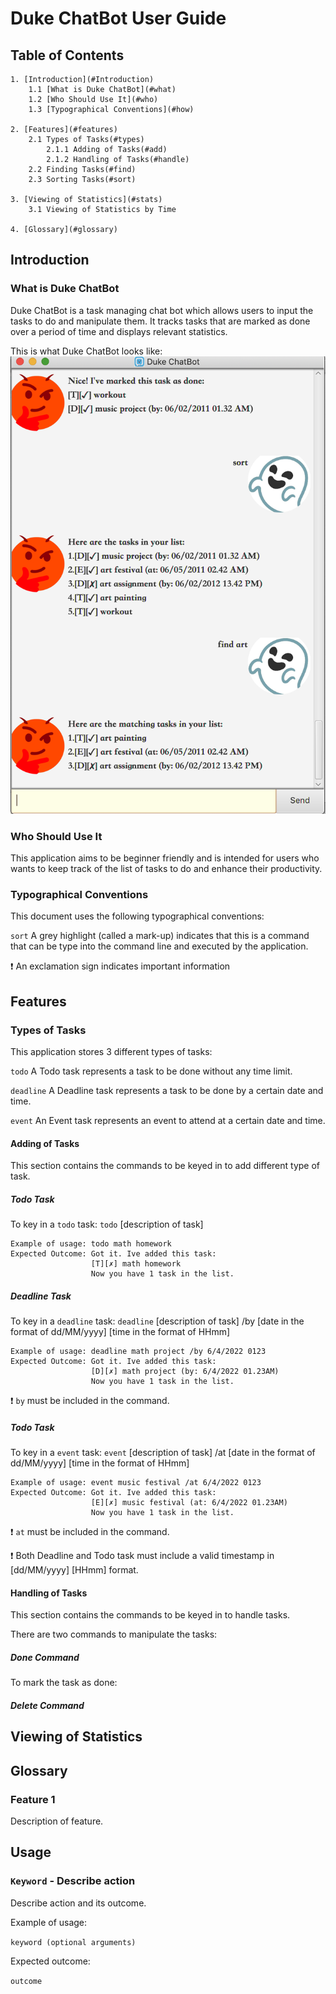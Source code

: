 # **Duke ChatBot User Guide** 


## **Table of Contents**

    1. [Introduction](#Introduction)
        1.1 [What is Duke ChatBot](#what)
        1.2 [Who Should Use It](#who)
        1.3 [Typographical Conventions](#how)
        
    2. [Features](#features)
        2.1 Types of Tasks(#types)
            2.1.1 Adding of Tasks(#add)
            2.1.2 Handling of Tasks(#handle)
        2.2 Finding Tasks(#find)
        2.3 Sorting Tasks(#sort)
    
    3. [Viewing of Statistics](#stats)
        3.1 Viewing of Statistics by Time 
        
    4. [Glossary](#glossary)


## **Introduction** <a name="UserGuide"></a>


### What is Duke ChatBot <a name="what"></a>

Duke ChatBot is a task managing chat bot which allows users to input the tasks to do and manipulate them. It tracks tasks that are marked as done over a period of time and displays relevant statistics.

This is what Duke ChatBot looks like:
![](/docs/Ui.png)

### Who Should Use It <a name="who"></a>

This application aims to be beginner friendly and is intended for users who wants to keep track of the list of tasks to do and enhance their productivity.

### Typographical Conventions <a name="how"></a>

This document uses the following typographical conventions:

`sort`  A grey highlight (called a mark-up) indicates that this is a command that can be type into the command line and executed by the application.

:exclamation:   An exclamation sign indicates important information


## **Features** <a name="features"></a>


### Types of Tasks <a name="types"></a>

This application stores 3 different types of tasks:

`todo`                  A Todo task represents a task to be done without any time limit.
    
`deadline`         A Deadline task represents a task to be done by a certain date and time.
    
`event`               An Event task represents an event to attend at a certain date and time.

#### Adding of Tasks <a name="add"></a>
This section contains the commands to be keyed in to add different type of task.

##### Todo Task

To key in a `todo` task: `todo` [description of task]
    
    Example of usage: todo math homework
    Expected Outcome: Got it. Ive added this task:
                      [T][✗] math homework
                      Now you have 1 task in the list.
                       

##### Deadline Task

To key in a `deadline` task: `deadline` [description of task] /by [date in the format of dd/MM/yyyy] [time in the format of HHmm]
    
    Example of usage: deadline math project /by 6/4/2022 0123
    Expected Outcome: Got it. Ive added this task:
                      [D][✗] math project (by: 6/4/2022 01.23AM)
                      Now you have 1 task in the list.
    
:exclamation: `by` must be included in the command.

##### Todo Task

To key in a `event` task: `event` [description of task] /at [date in the format of dd/MM/yyyy] [time in the format of HHmm]
    
    Example of usage: event music festival /at 6/4/2022 0123
    Expected Outcome: Got it. Ive added this task:
                      [E][✗] music festival (at: 6/4/2022 01.23AM)
                      Now you have 1 task in the list.

:exclamation: `at` must be included in the command.
    
    
:exclamation: Both Deadline and Todo task must include a valid timestamp in [dd/MM/yyyy] [HHmm] format. 


#### Handling of Tasks <a name="handle"></a>
This section contains the commands to be keyed in to handle tasks.

There are two commands to manipulate the tasks: 

##### Done Command

To mark the task as done:



##### Delete Command




## **Viewing of Statistics** <a name="stats"></a>

## **Glossary** <a name="glossary"></a>

### Feature 1 
Description of feature.

## Usage

### `Keyword` - Describe action

Describe action and its outcome.

Example of usage: 

`keyword (optional arguments)`

Expected outcome:

`outcome`
